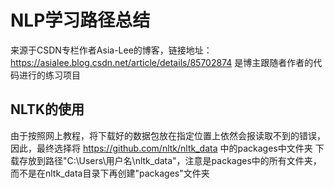 # NLP学习路径总结
来源于CSDN专栏作者Asia-Lee的博客，链接地址： https://asialee.blog.csdn.net/article/details/85702874
是博主跟随者作者的代码进行的练习项目


## NLTK的使用
由于按照网上教程，将下载好的数据包放在指定位置上依然会报读取不到的错误，因此，最终选择将 https://github.com/nltk/nltk_data 中的packages中文件夹
下载存放到路径"C:\Users\用户名\nltk_data"，注意是packages中的所有文件夹，而不是在nltk_data目录下再创建"packages"文件夹